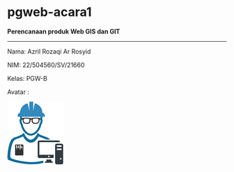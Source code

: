 # pgweb-acara1
__Perencanaan produk Web GIS dan GIT__

___

Nama: Azril Rozaqi Ar Rosyid

NIM: 22/504560/SV/21660

Kelas: PGW-B

Avatar :

![Avatar](image\icon.png) 